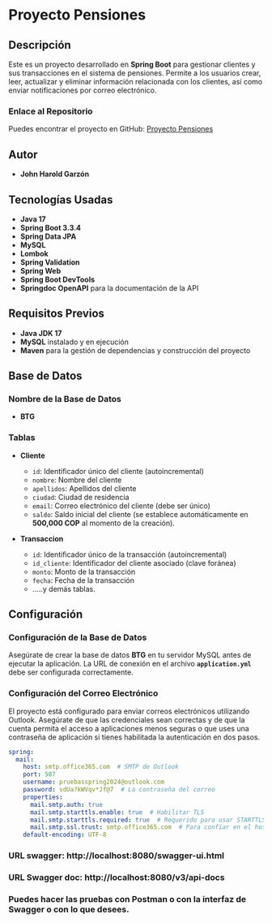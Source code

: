 # Proyecto Pensiones

## Descripción
Este es un proyecto desarrollado en **Spring Boot** para gestionar clientes y sus transacciones en el sistema de pensiones. Permite a los usuarios crear, leer, actualizar y eliminar información relacionada con los clientes, así como enviar notificaciones por correo electrónico.

### Enlace al Repositorio
Puedes encontrar el proyecto en GitHub: [Proyecto Pensiones](https://github.com/ing-informatico/Proyecto-Pensiones)

## Autor
- **John Harold Garzón**

## Tecnologías Usadas
- **Java 17**
- **Spring Boot 3.3.4**
- **Spring Data JPA**
- **MySQL**
- **Lombok**
- **Spring Validation**
- **Spring Web**
- **Spring Boot DevTools**
- **Springdoc OpenAPI** para la documentación de la API

## Requisitos Previos
- **Java JDK 17**
- **MySQL** instalado y en ejecución
- **Maven** para la gestión de dependencias y construcción del proyecto

## Base de Datos

### Nombre de la Base de Datos
- **BTG**

### Tablas
- **Cliente**
    - `id`: Identificador único del cliente (autoincremental)
    - `nombre`: Nombre del cliente
    - `apellidos`: Apellidos del cliente
    - `ciudad`: Ciudad de residencia
    - `email`: Correo electrónico del cliente (debe ser único)
    - `saldo`: Saldo inicial del cliente (se establece automáticamente en **500,000 COP** al momento de la creación).

- **Transaccion**
    - `id`: Identificador único de la transacción (autoincremental)
    - `id_cliente`: Identificador del cliente asociado (clave foránea)
    - `monto`: Monto de la transacción
    - `fecha`: Fecha de la transacción
    - .....y demás tablas.

## Configuración

### Configuración de la Base de Datos
Asegúrate de crear la base de datos **BTG** en tu servidor MySQL antes de ejecutar la aplicación. La URL de conexión en el archivo **`application.yml`** debe ser configurada correctamente.

### Configuración del Correo Electrónico
El proyecto está configurado para enviar correos electrónicos utilizando Outlook. Asegúrate de que las credenciales sean correctas y de que la cuenta permita el acceso a aplicaciones menos seguras o que uses una contraseña de aplicación si tienes habilitada la autenticación en dos pasos.

```yaml
spring:
  mail:
    host: smtp.office365.com  # SMTP de Outlook
    port: 587
    username: pruebasspring2024@outlook.com
    password: sdUa?kWVqv*Jf@7  # La contraseña del correo
    properties:
      mail.smtp.auth: true
      mail.smtp.starttls.enable: true  # Habilitar TLS
      mail.smtp.starttls.required: true  # Requerido para usar STARTTLS
      mail.smtp.ssl.trust: smtp.office365.com  # Para confiar en el host
    default-encoding: UTF-8

```
### URL swagger: http://localhost:8080/swagger-ui.html
### URL Swagger doc: http://localhost:8080/v3/api-docs
### Puedes hacer las pruebas con Postman o con la interfaz de Swagger o con lo que desees.
